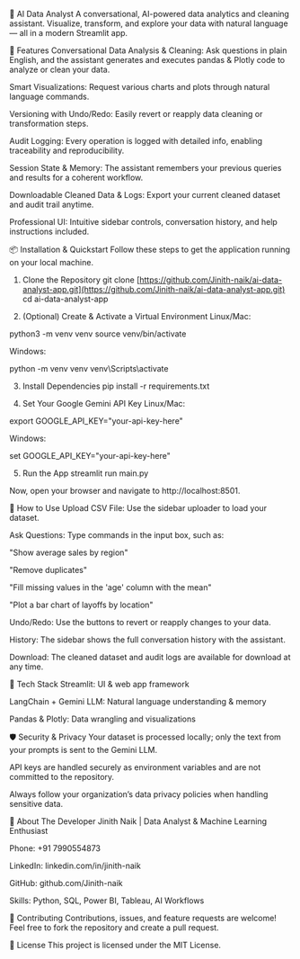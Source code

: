 
🧠 AI Data Analyst
A conversational, AI-powered data analytics and cleaning assistant. Visualize, transform, and explore your data with natural language — all in a modern Streamlit app.

🚀 Features
Conversational Data Analysis & Cleaning: Ask questions in plain English, and the assistant generates and executes pandas & Plotly code to analyze or clean your data.

Smart Visualizations: Request various charts and plots through natural language commands.

Versioning with Undo/Redo: Easily revert or reapply data cleaning or transformation steps.

Audit Logging: Every operation is logged with detailed info, enabling traceability and reproducibility.

Session State & Memory: The assistant remembers your previous queries and results for a coherent workflow.

Downloadable Cleaned Data & Logs: Export your current cleaned dataset and audit trail anytime.

Professional UI: Intuitive sidebar controls, conversation history, and help instructions included.

📦 Installation & Quickstart
Follow these steps to get the application running on your local machine.

1. Clone the Repository
git clone [https://github.com/Jinith-naik/ai-data-analyst-app.git](https://github.com/Jinith-naik/ai-data-analyst-app.git)
cd ai-data-analyst-app

2. (Optional) Create & Activate a Virtual Environment
Linux/Mac:

python3 -m venv venv
source venv/bin/activate

Windows:

python -m venv venv
venv\Scripts\activate

3. Install Dependencies
pip install -r requirements.txt

4. Set Your Google Gemini API Key
Linux/Mac:

export GOOGLE_API_KEY="your-api-key-here"

Windows:

set GOOGLE_API_KEY="your-api-key-here"

5. Run the App
streamlit run main.py

Now, open your browser and navigate to http://localhost:8501.

📝 How to Use
Upload CSV File: Use the sidebar uploader to load your dataset.

Ask Questions: Type commands in the input box, such as:

"Show average sales by region"

"Remove duplicates"

"Fill missing values in the 'age' column with the mean"

"Plot a bar chart of layoffs by location"

Undo/Redo: Use the buttons to revert or reapply changes to your data.

History: The sidebar shows the full conversation history with the assistant.

Download: The cleaned dataset and audit logs are available for download at any time.

🧩 Tech Stack
Streamlit: UI & web app framework

LangChain + Gemini LLM: Natural language understanding & memory

Pandas & Plotly: Data wrangling and visualizations

🛡️ Security & Privacy
Your dataset is processed locally; only the text from your prompts is sent to the Gemini LLM.

API keys are handled securely as environment variables and are not committed to the repository.

Always follow your organization’s data privacy policies when handling sensitive data.

👤 About The Developer
Jinith Naik | Data Analyst & Machine Learning Enthusiast

Phone: +91 7990554873

LinkedIn: linkedin.com/in/jinith-naik

GitHub: github.com/Jinith-naik

Skills: Python, SQL, Power BI, Tableau, AI Workflows

🤝 Contributing
Contributions, issues, and feature requests are welcome! Feel free to fork the repository and create a pull request.

📄 License
This project is licensed under the MIT License.
